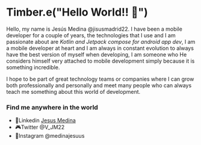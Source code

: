 # Timber.e("Hello World!! 👋")

Hello, my name is Jesús Medina @jisusmadrid22. I have been a mobile developer for a couple of years, the technologies that I use and I am passionate about are *Kotlin and Jetpack compose for android app dev*, I am a mobile developer at heart and I am always in constant evolution to always have the best version of myself when developing, I am someone who He considers himself very attached to mobile development simply because it is something incredible.

I hope to be part of great technology teams or companies where I can grow both professionally and personally and meet many people who can always teach me something about this world of development.

### Find me anywhere in the world
- 👔Linkedin [Jesus Medina](https://www.linkedin.com/in/jes%C3%BAs-medina-26a83222b)
- 🎮Twitter @V_JM22
- 📱Instagram @medinajesuus

<!---
jisusmadrid22/jisusmadrid22 is a ✨ special ✨ repository because its `README.md` (this file) appears on your GitHub profile.
You can click the Preview link to take a look at your changes.
--->
